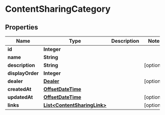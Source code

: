 # ContentSharingCategory

## Properties
Name | Type | Description | Notes
------------ | ------------- | ------------- | -------------
**id** | **Integer** |  | 
**name** | **String** |  | 
**description** | **String** |  |  [optional]
**displayOrder** | **Integer** |  | 
**dealer** | [**Dealer**](Dealer.md) |  |  [optional]
**createdAt** | [**OffsetDateTime**](OffsetDateTime.md) |  | 
**updatedAt** | [**OffsetDateTime**](OffsetDateTime.md) |  |  [optional]
**links** | [**List&lt;ContentSharingLink&gt;**](ContentSharingLink.md) |  |  [optional]
